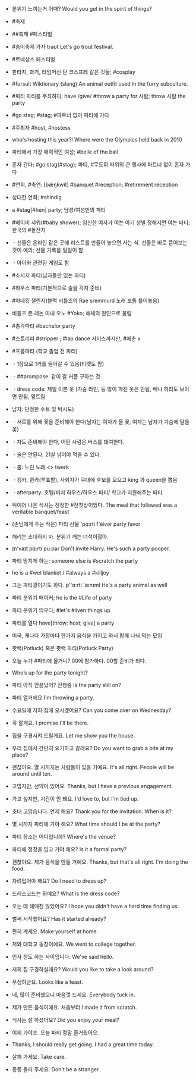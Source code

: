 * 분위기 느끼는거 어때? Would you get in the spirit of things?


* #축제
* ##축제 #페스티벌
* #송어축제 가자 							 traʊt Let's go trout festival.

* #르네상스 페스티벌
* 판타지, 과거, 타임머신 탄 코스프레 같은 것들; #cosplay
* #fursuit Wiktionary (slang) An animal outfit used in the furry subculture.

* #파티 파티를 주최하다; have /give/ #throw a party for 사람; throw 사람 the party
* #go stag; #stag; #파트너 없이 파티에 가다
* #주최자 #host, #hostess
* who's hosting this year?l Where were the Olympics held back in 2010
* 파티에서 가장 매력적인 여성; #belle of the ball
* 혼자 간다; #go stag(#stag); 파티, #무도회 따위의 큰 행사에 파트너 없이 혼자 가다
* #연회, #축연: [bǽŋkwit] #banquet #reception; #retirement reception
* 성대한 연회; #shindig

* a #stag[#hen] party; 남성/여성만의 파티

* #베이비 샤워(#baby shower); 임신한 여자가 여는 아기 성별 정해지면 여는 파티; 한국의 #돌잔치
* ㆍ선물은 온라인 같은 곳에 리스트를 만들어 놓으면 사는 식. 선물은 바로 뜯어보는 것이 예의; 선물 기록을 일일이 함
* ㆍ아이와 관련된 게임도 함

* #소시지 파티(남자들만 있는 파티)
* #하우스 파티(기본적으로 술을 각자 준비)
* #마네킹 챌린지(블랙 비틀즈의 Rae sremmurd 노래 보통 틀어놓음)
* 비틀즈 존 레논 아내 오노 #Yoko; 해체의 원인으로 불림

* #총각파티 #bachelor party
* #스트리퍼 #stripper ; #lap dance 서비스까지만, #매춘 x
* #프롬파티 (학교 졸업 전 파티)
* ㆍ1장으로 1커플 들어갈 수 있음(티켓도 팜)
* ㆍ##prompose: 같이 갈 커플 구하는 것
* ㆍdress code: 제일 이쁜 옷 (가슴 라인, 등 많이 파진 옷은 안됨, 배나 허리도 보이면 안됨, 옆트림
* 남자: 단정한 수트 및 턱시도)
* ㆍ서로를 위해 꽃을 준비해야 한다(남자는 여자가 들 꽃, 여자는 남자가 가슴에 달을 꽃)
* ㆍ차도 준비해야 한다, 어떤 사람은 버스를 대여한다.
* ㆍ술은 안된다. 21살 넘어야 먹을 수 있다.
* ㆍ춤: 느린 노래 <> twerk
* ㆍ킹카, 퀸카(투표함), 사회자가 무대에 후보를 모으고 king 과 queen을 뽑음
* ㆍafterparty: 호텔/비치 하우스/하우스 파티/ 학교가 지원해주는 파티

* 뒤이어 나온 식사는 진정한 #잔칫상이었다. The meal that followed was a veritable banquet/feast
* (손님에게 주는 작은) 파티 선물 					 'pɑ:rti f'éivər party favor 
* 해리는 초대하지 마. 분위기 깨는 녀석이잖아. 
* ɪn'vaɪt	pɑ:rti pu:pər Don't invite Harry. He's such a party pooper. 
* 파티 망치게 하는; someone else is #scratch the party
* he is a #wet blanket / #always a #killjoy
* 그는 파티광이기도 하다. 				 p''ɑ:rti 'ӕnɪml He's a party animal as well
* 파티 분위기 매이커; he is the #Life of party
* 파티 분위기 띄우다; #let's #liven things up
* 파티를 열다 							 have[throw; host; give] a party
* 미국, 캐나다 가정마다 한가지 음식을 가지고 와서 함께 나눠 먹는 모임
* 팟럭(Potluck) 혹은 팟럭 파티(Potluck Party)
* 오늘 누가 #파티에 올거니? 00에 참가하다. 00할 준비가 되다. 
* Who’s up for the party tonight?
* 파티 아직 안끝났어? 						 진행중 Is the party still on?
* 파티 열거에요 								 I'm throwing a party. 
* 수요일에 저희 집에 오시겠어요? 			 Can you come over on Wednesday?
* 꼭 갈게요. 								I promise I'll be there. 
* 집을 구경시켜 드릴게요. 						 Let me show you the house. 
* 우리 집에서 간단히 요기하고 갈래요? 		 Do you want to grab a bite at my place? 
* 괜찮아요. 열 시까지는 사람들이 있을 거예요. 	 It's all right. People will be around until ten. 
* 고맙지만, 선약이 있어요. 			 Thanks, but I have a previous engagement. 
* 가고 싶지만, 시간이 안 돼요. 					 I'd love to, but I'm tied up. 
* 초대 고맙습니다. 언제 해요? 			 Thank you for the invitation. When is it? 
* 몇 시까지 파티에 가야 해요? 				 What time should I be at the party? 
* 파티 장소는 어디입니까? 						 Where's the venue? 
* 파티에 정장을 입고 가야 해요? 						 Is it a formal party? 
* 괜찮아요. 제가 음식을 만들 거예요. 		Thanks, but that's all right. I'm doing the food.
* 차려입어야 해요? 							Do I need to dress up? 
* 드레스코드는 뭐예요? 						 What is the dress code? 
* 오는 데 헤매진 않았어요? 			I hope you didn't have a hard time finding us. 
* 벌써 시작했어요? 							 Has it started already? 
* 편히 계세요. 								Make yourself at home. 
* 저와 대학교 동창이에요. 					 We went to college together. 
* 인사 정도 하는 사이입니다. 						 We've said hello. 
* 저희 집 구경하실래요? 				 Would you like to take a look around? 
* 푸짐하군요. 								 Looks like a feast. 
* 네, 많이 준비했으니 마음껏 드세요. 					 Everybody tuck in. 
* 제가 만든 음식이에요. 					처음부터 	I made it from scratch. 
* 식사는 잘 하셨어요? 						 Did you enjoy your meal? 
* 이제 가야죠. 오늘 파티 정말 즐거웠어요. 
* Thanks, I should really get going. I had a great time today. 
* 살펴 가세요. 	 								 Take care. 
* 종종 들러 주세요. 							 Don't be a stranger
